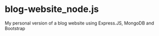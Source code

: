 # blog-website_node.js
My personal version of a blog website using Express.JS, MongoDB and Bootstrap
